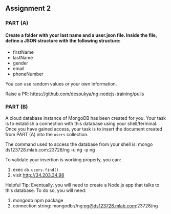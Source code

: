 ## Assignment 2


### PART (A)
#### Create a folder with your last name and a user.json file. Inside the file, define a JSON structure with the following structure:

 - firstName
 - lastName
 - gender
 - email
 - phoneNumber

You can use random values or your own information.

Raise a PR: https://github.com/desoukya/ng-nodejs-training/pulls

### PART (B)
A cloud database instance of MongoDB has been created for you. Your task is to establish a connection with this database using your shell/terminal. Once you have gained access, your task is to insert the document created from PART (A) into the `users` collection. 

The command used to access the database from your shell is:
mongo ds123728.mlab.com:23728/ng -u ng -p ng

To validate your insertion is working properly, you can:
 1) exec `db.users.find()` 
 2) visit http://34.203.34.98


Helpful Tip: Eventually, you will need to create a Node.js app that talks to this database. To do so, you will need:
 1) mongodb npm package
 2) connection string: mongodb://ng:ng@ds123728.mlab.com:23728/ng
